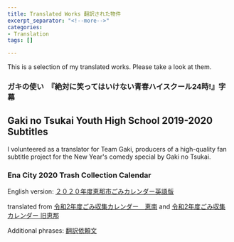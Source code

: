 ```yaml
---
title: Translated Works 翻訳された物件
excerpt_separator: "<!--more-->"
categories:
- Translation
tags: []

---
```

This is a selection of my translated works. Please take a look at them.

<!--more-->

### ガキの使い　『絶対に笑ってはいけない青春ハイスクール24時!』字幕

## Gaki no Tsukai Youth High School 2019-2020 Subtitles

I volunteered as a translator for Team Gaki, producers of a high-quality fan subtitle project for the New Year's comedy special by Gaki no Tsukai.

### Ena City 2020 Trash Collection Calendar

English version: [２０２０年度恵那市ごみカレンダー英語版](/uploads/2020英語版ごみカレンダー.pdf "２０２０年度恵那市ごみカレンダー英語版")

translated from [令和2年度ごみ収集カレンダー　恵南](/uploads/令和2年度ごみ収集カレンダー　恵南.pdf) and [令和2年度ごみ収集カレンダー 旧恵那](/uploads/令和2年度ごみ収集カレンダー　旧恵那.pdf)

Additional phrases: [翻訳依頼文](/uploads/翻訳依頼文.pdf)